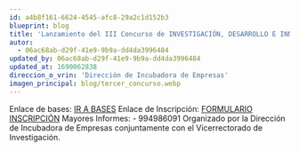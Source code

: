 ```yaml
---
id: a4b8f161-6624-4545-afc8-29a2c1d152b3
blueprint: blog
title: 'Lanzamiento del III Concurso de INVESTIGACIÓN, DESARROLLO E INNOVACIÓN EMPRESARIAL - 2023.'
autor:
  - 06ac68ab-d29f-41e9-9b9a-dd4da3996484
updated_by: 06ac68ab-d29f-41e9-9b9a-dd4da3996484
updated_at: 1690062838
direccion_o_vrin: 'Dirección de Incubadora de Empresas'
imagen_principal: blog/tercer_concurso.webp
---
```

Enlace de bases: [IR A BASES](https://drive.google.com/file/d/1X1er8goCz-Uxy3nvlX1faDwrXLagjHK_/view?fbclid=IwAR1ez5HmO9VUmm-CFgVu75lY3kDQzSYsPCEuWFoFg7Iey7Z9SXBDuAn1T6A)
Enlace de Inscripción: [FORMULARIO INSCRIPCIÓN](https://docs.google.com/forms/d/e/1FAIpQLSeczDxfix59kFIfcNIAPm4lCfxwkWWDhxmuEdtaXCzhYOT8jA/viewform)
Mayores Informes: - 994986091
Organizado por la Dirección de Incubadora de Empresas conjuntamente con el Vicerrectorado de Investigación.
